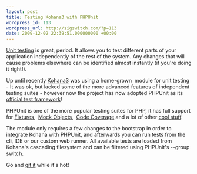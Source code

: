 ```yaml
---
layout: post
title: Testing Kohana3 with PHPUnit
wordpress_id: 113
wordpress_url: http://sigswitch.com/?p=113
date: 2009-12-02 22:39:51.000000000 +00:00
---
```


[Unit testing][unit-testing] is great, period. 
It allows you to test different parts of your application independently of the 
rest of the system. Any changes that will cause problems elsewhere can be 
identified almost instantly (if you're doing it right!). 

<!-- more -->

Up until recently [Kohana3][kohana] was using a home-grown 
module for unit testing - It was ok, but lacked some of the more advanced 
features of independent testing suites - however now the project has now adopted 
PHPUnit as its [official test framework]()! 

PHPUnit is one of the more popular testing suites for PHP, it has full support 
for [Fixtures][phpunit-fixtures], 
[Mock Objects][phpunit-mocks], 
[Code Coverage][phpunit-cc] 
and a lot of other [cool stuff](http://seleniumhq.org/). 

The module only requires a few changes to the bootstrap in order to integrate 
Kohana with PHPUnit, and afterwards you can run tests from the cli, IDE or our 
custom web runner. All available tests are loaded from Kohana's cascading 
filesystem and can be filtered using PHPUnit's --group switch. 

Go and [git it](http://github.com/kohana/unittest) while it's hot!

[unit-testing]: http://en.wikipedia.org/wiki/Unit_testing "Unit testing"
[kohana]: http://github.com/kohana/kohana "Kohana"
[kohana-unittest]: http://github.com/kohana/unittest "Kohana unittest"
[phpunit-fixtures]: http://www.phpunit.de/manual/3.1/en/fixtures.html 
[phpunit-mocks]: http://www.phpunit.de/manual/3.1/en/mock-objects.html
[phpunit-cc]: http://www.phpunit.de/manual/3.1/en/code-coverage-analysis.html